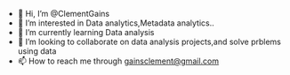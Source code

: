- 👋 Hi, I’m @ClementGains
- 👀 I’m interested in Data analytics,Metadata analytics..
- 🌱 I’m currently learning Data analysis
- 💞️ I’m looking to collaborate on data analysis projects,and solve prblems using data
- 📫 How to reach me through gainsclement@gmail.com

<!---
ClementGains/ClementGains is a ✨ special ✨ repository because its `README.md` (this file) appears on your GitHub profile.
You can click the Preview link to take a look at your changes.
--->
